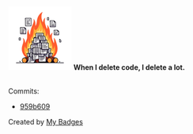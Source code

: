 <img src="https://github.com/my-badges/my-badges/blob/master/badges/mass-delete-commit/mass-delete-commit-10k.png?raw=true" alt="When I delete code, I delete a lot." title="When I delete code, I delete a lot." width="128">
<strong>When I delete code, I delete a lot.</strong>
<br><br>

Commits:

- <a href="https://github.com/Siddhant-K-code/OGBV/commit/959b6098fa3d8cbcc8cceaaf0b45bc9ee2f30529">959b609</a>


Created by <a href="https://github.com/my-badges/my-badges">My Badges</a>